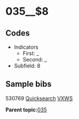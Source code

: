 # 035\_\_$8

## Codes

-   Indicators
    -   First: \_
    -   Second: \_
-   Subfield: 8

## Sample bibs

530769 [Quicksearch](https://search.library.yale.edu/catalog/530769) [VXWS](http://prodorbis.library.yale.edu:7014/vxws/GetHoldingsService?bibId=530769)

**Parent topic:**[035](../../tags/035/035.md)

